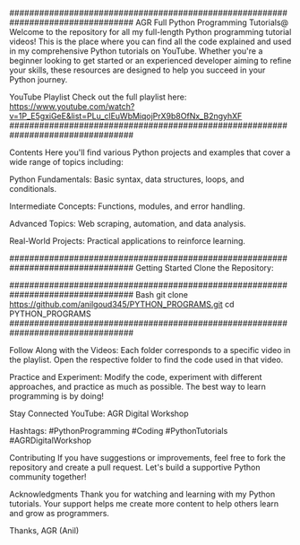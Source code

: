 #################################################################################
AGR Full Python Programming Tutorials@
Welcome to the repository for all my full-length Python programming tutorial videos! 
This is the place where you can find all the code explained and used in my comprehensive Python tutorials on YouTube. 
Whether you're a beginner looking to get started or an experienced developer aiming to refine your skills, these resources are designed to help you succeed in your Python journey.

YouTube Playlist
Check out the full playlist here: 
https://www.youtube.com/watch?v=1P_E5gxiGeE&list=PLu_clEuWbMiqojPrX9b8OfNx_B2ngyhXF
#################################################################################


Contents
Here you'll find various Python projects and examples that cover a wide range of topics including:

Python Fundamentals: 
Basic syntax, data structures, loops, and conditionals.

Intermediate Concepts: 
Functions, modules, and error handling.

Advanced Topics: 
Web scraping, automation, and data analysis.

Real-World Projects: 
Practical applications to reinforce learning.

#################################################################################
Getting Started
Clone the Repository:


#################################################################################
Bash
git clone https://github.com/anilgoud345/PYTHON_PROGRAMS.git
cd PYTHON_PROGRAMS
#################################################################################

Follow Along with the Videos: Each folder corresponds to a specific video in the playlist. Open the respective folder to find the code used in that video.

Practice and Experiment: Modify the code, experiment with different approaches, and practice as much as possible. The best way to learn programming is by doing!

Stay Connected
YouTube: AGR Digital Workshop

Hashtags: 
#PythonProgramming #Coding #PythonTutorials #AGRDigitalWorkshop

Contributing
If you have suggestions or improvements, feel free to fork the repository and create a pull request. Let's build a supportive Python community together!

Acknowledgments
Thank you for watching and learning with my Python tutorials. Your support helps me create more content to help others learn and grow as programmers.

Thanks, AGR (Anil)
